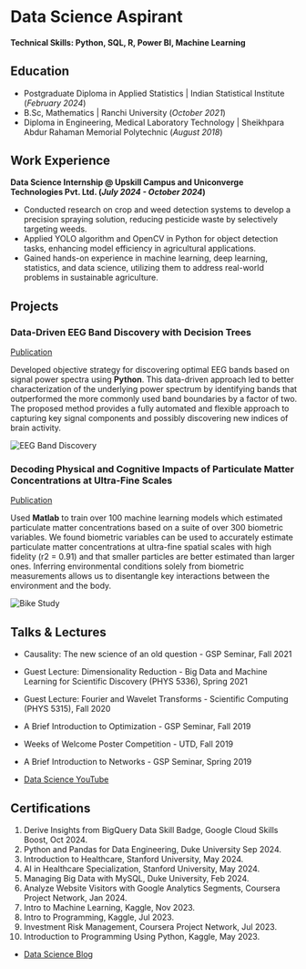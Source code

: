 # Data Science Aspirant

#### Technical Skills: Python, SQL, R, Power BI, Machine Learning

## Education
- Postgraduate Diploma in Applied Statistics | Indian Statistical Institute (_February 2024_)								       		
- B.Sc, Mathematics	| Ranchi University (_October 2021_)	 			        		
- Diploma in Engineering, Medical Laboratory Technology | Sheikhpara Abdur Rahaman Memorial Polytechnic (_August 2018_)

## Work Experience
**Data Science Internship @ Upskill Campus and Uniconverge Technologies Pvt. Ltd. (_July 2024 - October 2024_)**
- Conducted research on crop and weed detection systems to develop a precision spraying solution, reducing pesticide waste by selectively targeting weeds.
- Applied YOLO algorithm and OpenCV in Python for object detection tasks, enhancing model efficiency in agricultural applications.
- Gained hands-on experience in machine learning, deep learning, statistics, and data science, utilizing them to address real-world problems in sustainable agriculture.

## Projects
### Data-Driven EEG Band Discovery with Decision Trees
[Publication](https://www.mdpi.com/1424-8220/22/8/3048)

Developed objective strategy for discovering optimal EEG bands based on signal power spectra using **Python**. This data-driven approach led to better characterization of the underlying power spectrum by identifying bands that outperformed the more commonly used band boundaries by a factor of two. The proposed method provides a fully automated and flexible approach to capturing key signal components and possibly discovering new indices of brain activity.

![EEG Band Discovery](/assets/img/eeg_band_discovery.jpeg)

### Decoding Physical and Cognitive Impacts of Particulate Matter Concentrations at Ultra-Fine Scales
[Publication](https://www.mdpi.com/1424-8220/22/11/4240)

Used **Matlab** to train over 100 machine learning models which estimated particulate matter concentrations based on a suite of over 300 biometric variables. We found biometric variables can be used to accurately estimate particulate matter concentrations at ultra-fine spatial scales with high fidelity (r2 = 0.91) and that smaller particles are better estimated than larger ones. Inferring environmental conditions solely from biometric measurements allows us to disentangle key interactions between the environment and the body.

![Bike Study](/assets/img/bike_study.jpeg)

## Talks & Lectures
- Causality: The new science of an old question - GSP Seminar, Fall 2021
- Guest Lecture: Dimensionality Reduction - Big Data and Machine Learning for Scientific Discovery (PHYS 5336), Spring 2021
- Guest Lecture: Fourier and Wavelet Transforms - Scientific Computing (PHYS 5315), Fall 2020
- A Brief Introduction to Optimization - GSP Seminar, Fall 2019
- Weeks of Welcome Poster Competition - UTD, Fall 2019
- A Brief Introduction to Networks - GSP Seminar, Spring 2019

- [Data Science YouTube](https://www.youtube.com/channel/UCa9gErQ9AE5jT2DZLjXBIdA)

## Certifications
1. Derive Insights from BigQuery Data Skill Badge, Google Cloud Skills Boost, Oct 2024.
2. Python and Pandas for Data Engineering, Duke University Sep 2024.
3. Introduction to Healthcare, Stanford University, May 2024.
4. AI in Healthcare Specialization, Stanford University, May 2024.
5. Managing Big Data with MySQL, Duke University, Feb 2024.
6. Analyze Website Visitors with Google Analytics Segments, Coursera Project Network, Jan 2024.
7. Intro to Machine Learning, Kaggle, Nov 2023.
8. Intro to Programming, Kaggle, Jul 2023.
9. Investment Risk Management, Coursera Project Network, Jul 2023.
10. Introduction to Programming Using Python, Kaggle, May 2023.
- [Data Science Blog](https://medium.com/@shawhin)
